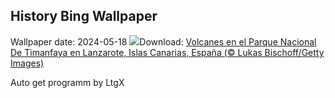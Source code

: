## History Bing Wallpaper
Wallpaper date: 2024-05-18
![](https://www.bing.com/th?id=OHR.IronmanLanzarote_ES-ES3524222384_UHD.jpg&w=1000)Download: [Volcanes en el Parque Nacional De Timanfaya en Lanzarote, Islas Canarias, España (© Lukas Bischoff/Getty Images)](https://www.bing.com/th?id=OHR.IronmanLanzarote_ES-ES3524222384_UHD.jpg)

Auto get programm by LtgX
